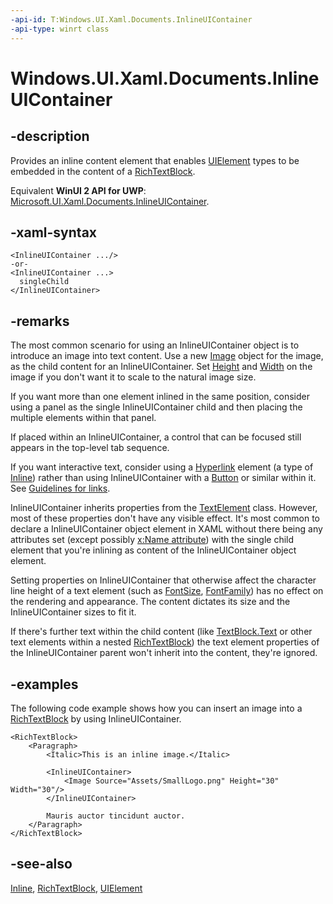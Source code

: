 ```yaml
---
-api-id: T:Windows.UI.Xaml.Documents.InlineUIContainer
-api-type: winrt class
---
```


<!-- Class syntax.
public class InlineUIContainer : Windows.UI.Xaml.Documents.Inline, Windows.UI.Xaml.Documents.IInlineUIContainer
-->

# Windows.UI.Xaml.Documents.InlineUIContainer

## -description
Provides an inline content element that enables [UIElement](../windows.ui.xaml/uielement.md) types to be embedded in the content of a [RichTextBlock](../windows.ui.xaml.controls/richtextblock.md).

Equivalent **WinUI 2 API for UWP**: [Microsoft.UI.Xaml.Documents.InlineUIContainer](/windows/winui/api/microsoft.ui.xaml.documents.inlineuicontainer).

## -xaml-syntax
```xaml
<InlineUIContainer .../>
-or-
<InlineUIContainer ...>
  singleChild
</InlineUIContainer>

```


## -remarks
The most common scenario for using an InlineUIContainer object is to introduce an image into text content. Use a new [Image](../windows.ui.xaml.controls/image.md) object for the image, as the child content for an InlineUIContainer. Set [Height](../windows.ui.xaml/frameworkelement_height.md) and [Width](../windows.ui.xaml/frameworkelement_width.md) on the image if you don't want it to scale to the natural image size.

If you want more than one element inlined in the same position, consider using a panel as the single InlineUIContainer child and then placing the multiple elements within that panel.

If placed within an InlineUIContainer, a control that can be focused still appears in the top-level tab sequence.

If you want interactive text, consider using a [Hyperlink](hyperlink.md) element (a type of [Inline](inline.md)) rather than using InlineUIContainer with a [Button](../windows.ui.xaml.controls/button.md) or similar within it. See [Guidelines for links](/windows/uwp/controls-and-patterns/hyperlinks).

InlineUIContainer inherits properties from the [TextElement](textelement.md) class. However, most of these properties don't have any visible effect. It's most common to declare a InlineUIContainer object element in XAML without there being any attributes set (except possibly [x:Name attribute](/windows/uwp/xaml-platform/x-name-attribute)) with the single child element that you're inlining as content of the InlineUIContainer object element.

Setting properties on InlineUIContainer that otherwise affect the character line height of a text element (such as [FontSize](textelement_fontsize.md), [FontFamily](textelement_fontfamily.md)) has no effect on the rendering and appearance. The content dictates its size and the InlineUIContainer sizes to fit it.

If there's further text within the child content (like [TextBlock.Text](../windows.ui.xaml.controls/textblock_text.md) or other text elements within a nested [RichTextBlock](../windows.ui.xaml.controls/richtextblock.md)) the text element properties of the InlineUIContainer parent won't inherit into the content, they're ignored.

## -examples
The following code example shows how you can insert an image into a [RichTextBlock](../windows.ui.xaml.controls/richtextblock.md) by using InlineUIContainer.

```xaml
<RichTextBlock>
    <Paragraph>
        <Italic>This is an inline image.</Italic>

        <InlineUIContainer>
            <Image Source="Assets/SmallLogo.png" Height="30" Width="30"/>
        </InlineUIContainer>
 
        Mauris auctor tincidunt auctor.
    </Paragraph>
</RichTextBlock>
```



## -see-also
[Inline](inline.md), [RichTextBlock](../windows.ui.xaml.controls/richtextblock.md), [UIElement](../windows.ui.xaml/uielement.md)
